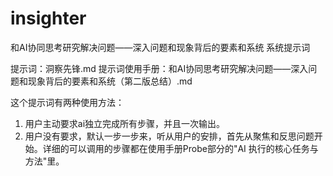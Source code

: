 # insighter
和AI协同思考研究解决问题——深入问题和现象背后的要素和系统 系统提示词

提示词：洞察先锋.md
提示词使用手册：和AI协同思考研究解决问题——深入问题和现象背后的要素和系统（第二版总结）.md

这个提示词有两种使用方法：
1. 用户主动要求ai独立完成所有步骤，并且一次输出。
2. 用户没有要求，默认一步一步来，听从用户的安排，首先从聚焦和反思问题开始。详细的可以调用的步骤都在使用手册Probe部分的"AI 执行的核心任务与方法"里。

